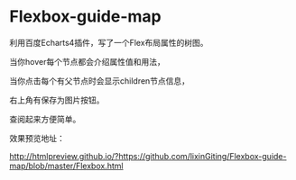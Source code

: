 # Flexbox-guide-map

利用百度Echarts4插件，写了一个Flex布局属性的树图。

当你hover每个节点都会介绍属性值和用法，

当你点击每个有父节点时会显示children节点信息，

右上角有保存为图片按钮。

查阅起来方便简单。

效果预览地址：

http://htmlpreview.github.io/?https://github.com/lixinGiting/Flexbox-guide-map/blob/master/Flexbox.html
